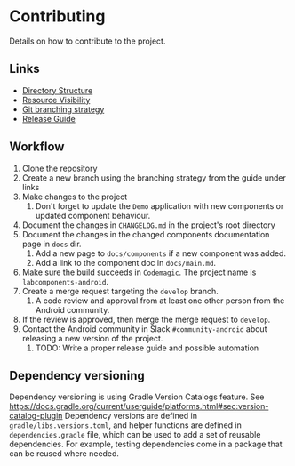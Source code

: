 # Contributing

Details on how to contribute to the project.

## Links

- [Directory Structure](docs/directory_structure.md)
- [Resource Visibility](docs/resource_visibility.md)
- [Git branching strategy](https://confluence.lab.mobi/display/DEV/Git+branching+strategy)
- [Release Guide](docs/release_guide.md)

## Workflow

1. Clone the repository
2. Create a new branch using the branching strategy from the guide under links
3. Make changes to the project
   1. Don't forget to update the `Demo` application with new components or updated component behaviour.
4. Document the changes in `CHANGELOG.md` in the project's root directory
5. Document the changes in the changed components documentation page in `docs` dir.
   1. Add a new page to `docs/components` if a new component was added.
   2. Add a link to the component doc in `docs/main.md`.
6. Make sure the build succeeds in `Codemagic`. The project name is `labcomponents-android`.
7. Create a merge request targeting the `develop` branch.
   1. A code review and approval from at least one other person from the Android community.
8. If the review is approved, then merge the merge request to `develop`.
9. Contact the Android community in Slack `#community-android` about releasing a new version of the project. 
   1. TODO: Write a proper release guide and possible automation 

## Dependency versioning

Dependency versioning is using Gradle Version Catalogs feature. See https://docs.gradle.org/current/userguide/platforms.html#sec:version-catalog-plugin
Dependency versions are defined in `gradle/libs.versions.toml`, and helper functions are defined in `dependencies.gradle` file, which can be used to add a set of reusable dependencies. For example, testing dependencies come in a package that can be reused where needed.
